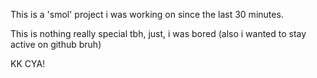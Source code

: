 This is a 'smol' project i was working on since the last 30 minutes.

This is nothing really special tbh, just, i was bored (also i wanted to stay active on github bruh)


KK CYA!